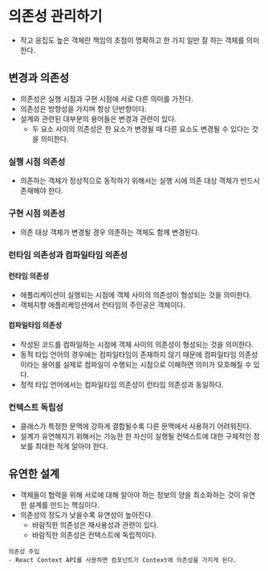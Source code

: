 # 의존성 관리하기

- 작고 응집도 높은 객체란 책임의 초점이 명확하고 한 가지 일만 잘 하는 객체를 의미한다.

## 변경과 의존성

- 의존성은 실행 시점과 구현 시점에 서로 다른 의미를 가진다.
- 의존성은 방향성을 가지며 항상 단반향이다.
- 설계와 관련된 대부분의 용어들은 변경과 관련이 있다.
  - 두 요소 사이의 의존성은 한 요소가 변경될 때 다른 요소도 변경될 수 있다는 것을 의미한다.

### 실행 시점 의존성

- 의존하는 객체가 정상적으로 동작하기 위해서는 실행 시에 의존 대상 객체가 반드시 존재해야 한다.

### 구현 시점 의존성

- 의존 대상 객체가 변경될 경우 의존하는 객체도 함께 변경된다.

### 런타임 의존성과 컴파일타임 의존성

#### 런타임 의존성

- 애플리케이션이 실행되는 시점에 객체 사이의 의존성이 형성되는 것을 의미한다.
- 객체지향 애플리케잉션에서 런타임의 주인공은 객체이다.

#### 컴파일타임 의존성

- 작성된 코드를 컴파일하는 시점에 객체 사이의 의존성이 형성되는 것을 의미한다.
- 동적 타입 언어의 경우에는 컴파일타임이 존재하지 않기 때문에 컴파일타임 의존성이라는 용어를 실제로 컴파일이 수행되는 시점으로 이해하면 의미가 모호해질 수 있다.
- 정적 타입 언어에서는 컴파일타임 의존성이 런타임 의존성과 동일하다.

### 컨텍스트 독립성

- 클래스가 특정한 문맥에 강하게 결합될수록 다른 문맥에서 사용하기 어려워진다.
- 설계가 유연해지기 위해서는 가능한 한 자신이 실행될 컨텍스트에 대한 구체적인 정보를 최대한 적게 알아야 한다.

## 유연한 설계

- 객체들이 협력을 위해 서로에 대해 알아야 하는 정보의 양을 최소화하는 것이 유연한 설계를 만드는 핵심이다.
- 의존성의 정도가 낮을수록 유연성이 높아진다.
  - 바람직한 의존성은 재사용성과 관련이 있다.
  - 바람직한 의존성은 컨텍스트에 독립적이다.


```
의존성 주입
- React Context API를 사용하면 컴포넌트가 Context에 의존성을 가지게 된다.
```